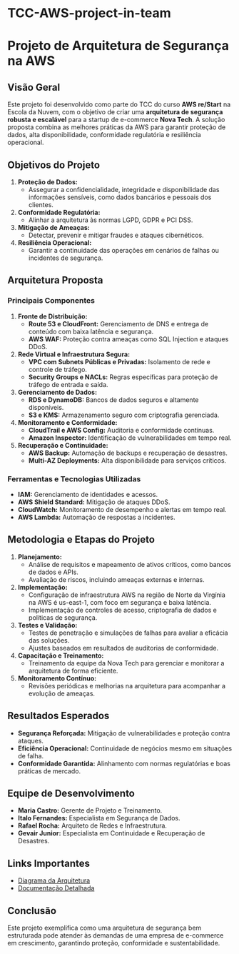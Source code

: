 # TCC-AWS-project-in-team
# Projeto de Arquitetura de Segurança na AWS  

## Visão Geral  
Este projeto foi desenvolvido como parte do TCC do curso **AWS re/Start** na Escola da Nuvem, com o objetivo de criar uma **arquitetura de segurança robusta e escalável** para a startup de e-commerce **Nova Tech**. A solução proposta combina as melhores práticas da AWS para garantir proteção de dados, alta disponibilidade, conformidade regulatória e resiliência operacional.  

## Objetivos do Projeto  
1. **Proteção de Dados:**  
   - Assegurar a confidencialidade, integridade e disponibilidade das informações sensíveis, como dados bancários e pessoais dos clientes.  
2. **Conformidade Regulatória:**  
   - Alinhar a arquitetura às normas LGPD, GDPR e PCI DSS.  
3. **Mitigação de Ameaças:**  
   - Detectar, prevenir e mitigar fraudes e ataques cibernéticos.  
4. **Resiliência Operacional:**  
   - Garantir a continuidade das operações em cenários de falhas ou incidentes de segurança.  

## Arquitetura Proposta  
### Principais Componentes  
1. **Fronte de Distribuição:**  
   - **Route 53 e CloudFront:** Gerenciamento de DNS e entrega de conteúdo com baixa latência e segurança.  
   - **AWS WAF:** Proteção contra ameaças como SQL Injection e ataques DDoS.  
2. **Rede Virtual e Infraestrutura Segura:**  
   - **VPC com Subnets Públicas e Privadas:** Isolamento de rede e controle de tráfego.  
   - **Security Groups e NACLs:** Regras específicas para proteção de tráfego de entrada e saída.  
3. **Gerenciamento de Dados:**  
   - **RDS e DynamoDB:** Bancos de dados seguros e altamente disponíveis.  
   - **S3 e KMS:** Armazenamento seguro com criptografia gerenciada.  
4. **Monitoramento e Conformidade:**  
   - **CloudTrail e AWS Config:** Auditoria e conformidade contínuas.  
   - **Amazon Inspector:** Identificação de vulnerabilidades em tempo real.  
5. **Recuperação e Continuidade:**  
   - **AWS Backup:** Automação de backups e recuperação de desastres.  
   - **Multi-AZ Deployments:** Alta disponibilidade para serviços críticos.  

### Ferramentas e Tecnologias Utilizadas  
- **IAM:** Gerenciamento de identidades e acessos.  
- **AWS Shield Standard:** Mitigação de ataques DDoS.  
- **CloudWatch:** Monitoramento de desempenho e alertas em tempo real.  
- **AWS Lambda:** Automação de respostas a incidentes.  

## Metodologia e Etapas do Projeto  
1. **Planejamento:**  
   - Análise de requisitos e mapeamento de ativos críticos, como bancos de dados e APIs.  
   - Avaliação de riscos, incluindo ameaças externas e internas.  
2. **Implementação:**  
   - Configuração de infraestrutura AWS na região de Norte da Virgínia na AWS é us-east-1, com foco em segurança e baixa latência.  
   - Implementação de controles de acesso, criptografia de dados e políticas de segurança.  
3. **Testes e Validação:**  
   - Testes de penetração e simulações de falhas para avaliar a eficácia das soluções.  
   - Ajustes baseados em resultados de auditorias de conformidade.  
4. **Capacitação e Treinamento:**  
   - Treinamento da equipe da Nova Tech para gerenciar e monitorar a arquitetura de forma eficiente.  
5. **Monitoramento Contínuo:**  
   - Revisões periódicas e melhorias na arquitetura para acompanhar a evolução de ameaças.  

## Resultados Esperados  
- **Segurança Reforçada:** Mitigação de vulnerabilidades e proteção contra ataques.  
- **Eficiência Operacional:** Continuidade de negócios mesmo em situações de falha.  
- **Conformidade Garantida:** Alinhamento com normas regulatórias e boas práticas de mercado.  

## Equipe de Desenvolvimento  
- **Maria Castro:** Gerente de Projeto e Treinamento.  
- **Italo Fernandes:** Especialista em Segurança de Dados.  
- **Rafael Rocha:** Arquiteto de Redes e Infraestrutura.  
- **Gevair Junior:** Especialista em Continuidade e Recuperação de Desastres.  

## Links Importantes  
- [Diagrama da Arquitetura](https://github.com/MariaCastro03/TCC-AWS-project-in-team/blob/main/AQR7.drawio.svg)  
- [Documentação Detalhada](https://drive.google.com/file/d/1V9pqEbD9S0z1WK7PivTz_YHFEmm4Harz/view?usp=sharing)  
 
## Conclusão  
Este projeto exemplifica como uma arquitetura de segurança bem estruturada pode atender às demandas de uma empresa de e-commerce em crescimento, garantindo proteção, conformidade e sustentabilidade.  
